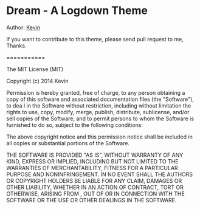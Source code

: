 Dream - A Logdown Theme
===========

Author: [Kevin](http://blog.cgmlife.net/)

If you want to contribute to this theme, please send pull request to me, Thanks.

===========

The MIT License (MIT)

Copyright (c) 2014 Kevin

Permission is hereby granted, free of charge, to any person obtaining a copy
of this software and associated documentation files (the "Software"), to dea    l
in the Software without restriction, including without limitation the rights
to use, copy, modify, merge, publish, distribute, sublicense, and/or sell
copies of the Software, and to permit persons to whom the Software is
furnished to do so, subject to the following conditions:

The above copyright notice and this permission notice shall be included in
all copies or substantial portions of the Software.

THE SOFTWARE IS PROVIDED "AS IS", WITHOUT WARRANTY OF ANY KIND, EXPRESS OR
IMPLIED, INCLUDING BUT NOT LIMITED TO THE WARRANTIES OF MERCHANTABILITY,
FITNESS FOR A PARTICULAR PURPOSE AND NONINFRINGEMENT. IN NO EVENT SHALL THE
AUTHORS OR COPYRIGHT HOLDERS BE LIABLE FOR ANY CLAIM, DAMAGES OR OTHER
LIABILITY, WHETHER IN AN ACTION OF CONTRACT, TORT OR OTHERWISE, ARISING FROM    ,
OUT OF OR IN CONNECTION WITH THE SOFTWARE OR THE USE OR OTHER DEALINGS IN
THE SOFTWARE.

 
